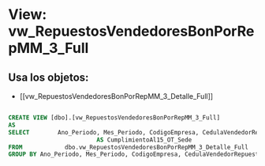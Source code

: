 # View: vw_RepuestosVendedoresBonPorRepMM_3_Full

## Usa los objetos:
- [[vw_RepuestosVendedoresBonPorRepMM_3_Detalle_Full]]

```sql

CREATE VIEW [dbo].[vw_RepuestosVendedoresBonPorRepMM_3_Full]
AS
SELECT        Ano_Periodo, Mes_Periodo, CodigoEmpresa, CedulaVendedorRepuestos, SUM(CumplimientoAl15_OT) AS CumplimientoAl15_OT, CodigoSede, NombreSede, MAX(Presupuesto) AS Presupuesto, MAX(CumplimientoAl15_OT_Sede) 
                         AS CumplimientoAl15_OT_Sede
FROM            dbo.vw_RepuestosVendedoresBonPorRepMM_3_Detalle_Full
GROUP BY Ano_Periodo, Mes_Periodo, CodigoEmpresa, CedulaVendedorRepuestos, CodigoSede, NombreSede


```

